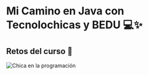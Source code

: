 # Mi Camino en Java con Tecnolochicas y BEDU 💻✨

## Retos del curso 💜 
![Chica en la programación](https://i.pinimg.com/736x/79/e1/f4/79e1f458e2f34f656cfefef6678b9a83.jpg)
